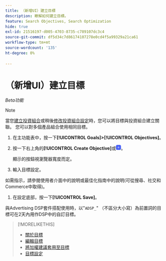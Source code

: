 ```yaml
---
title: （新增UI）建立目標
description: 瞭解如何建立目標。
feature: Search Objectives, Search Optimization
hide: true
exl-id: 21516197-d005-4703-8735-c789107dc3c4
source-git-commit: df5d34c7d86174107278e0cd4f5a99329a21ca61
workflow-type: tm+mt
source-wordcount: '135'
ht-degree: 0%

---
```


# （新增UI）建立目標

*Beta功能*

>[!NOTE]
>
>當您[建立投資組合](/help/search-social-commerce/new-ui/manage/portfolios/portfolio-create.md)或稍後[修改投資組合設定](/help/search-social-commerce/new-ui/manage/portfolios/portfolio-edit.md)時，您可以將目標與投資組合建立關聯。 您可以對多個產品組合使用相同目標。

1. 在主功能表中，按一下&#x200B;**[!UICONTROL Goals]>[!UICONTROL Objectives]**。

1. 按一下右上角的&#x200B;**[!UICONTROL Create Objective]**&#x200B;或![新增](/help/search-social-commerce/assets/add-new.png "新增")。

   顯示的按鈕視瀏覽器寬度而定。

1. 輸入目標設定。

如需指示，請參閱使用者介面中的說明或最佳化指南中的說明(可從搜尋、社交和Commerce中取得)。

1. 在設定底部，按一下&#x200B;**[!UICONTROL Save]**。

與Advertising DSP套件搭配使用時，以&quot;`ADSP_`&quot; （不區分大小寫）為前置詞的目標可在2天內用作DSP中的自訂目標。

>[!MORELIKETHIS]
>
>* [關於目標](objective-about.md)
>* [編輯目標](objective-edit.md)
>* [將加權建議套用至目標](objective-apply-weight-recommendations.md)
>* [目標設定](objective-settings.md)
